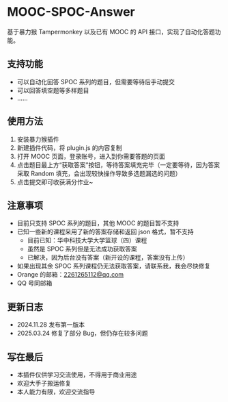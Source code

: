 # MOOC-SPOC-Answer

基于暴力猴 Tampermonkey 以及已有 MOOC 的 API 接口，实现了自动化答题功能。

## 支持功能

- 可以自动化回答 SPOC 系列的题目，但需要等待后手动提交
- 可以回答填空题等多样题目
- ……

## 使用方法

1. 安装暴力猴插件
2. 新建插件代码，将 plugin.js 的内容复制
3. 打开 MOOC 页面，登录账号，进入到你需要答题的页面
4. 点击题目最上方“获取答案”按钮，等待答案填充完毕（一定要等待，因为答案采取 Random 填充，会出现较快操作导致多选题漏选的问题）
5. 点击提交即可收获满分作业~

## 注意事项

- 目前只支持 SPOC 系列的题目，其他 MOOC 的题目暂不支持
- 已知一些新的课程采用了新的答案存储和返回 json 格式，暂不支持
  - 目前已知：华中科技大学大学篮球（四）课程
  - 虽然是 SPOC 系列但是无法成功获取答案
  - 已解决，因为后台没有答案（新开设的课程，答案没有上传）
- 如果出现其余 SPOC 系列课程仍无法获取答案，请联系我，我会尽快修复
- Orange 的邮箱：2261265112@qq.com
- QQ 号同邮箱

## 更新日志

- 2024.11.28 发布第一版本
- 2025.03.24 修复了部分 Bug，但仍存在较多问题

## 写在最后

- 本插件仅供学习交流使用，不得用于商业用途
- 欢迎大手子搬运修复
- 本人能力有限，欢迎交流指导
